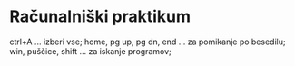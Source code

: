 # Računalniški praktikum

ctrl+A ... izberi vse;
home, pg up, pg dn, end ... za pomikanje po besedilu;
win, puščice, shift ... za iskanje programov;
